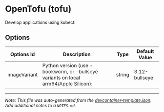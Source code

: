 
# OpenTofu (tofu)

Develop applications using kubectl

## Options

| Options Id | Description | Type | Default Value |
|-----|-----|-----|-----|
| imageVariant | Python version (use -bookworm, or -bullseye variants on local arm64/Apple Silicon): | string | 3.12-bullseye |



---

_Note: This file was auto-generated from the [devcontainer-template.json](https://github.com/jhoareaumarion/devcontainers/blob/main/src/tofu/devcontainer-template.json).  Add additional notes to a `NOTES.md`._
